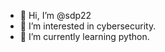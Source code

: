 - 👋 Hi, I’m @sdp22
- 👀 I’m interested in cybersecurity.
- 🌱 I’m currently learning python.

<!---
sdp22/sdp22 is a ✨ special ✨ repository because its `README.md` (this file) appears on your GitHub profile.
You can click the Preview link to take a look at your changes.
--->
